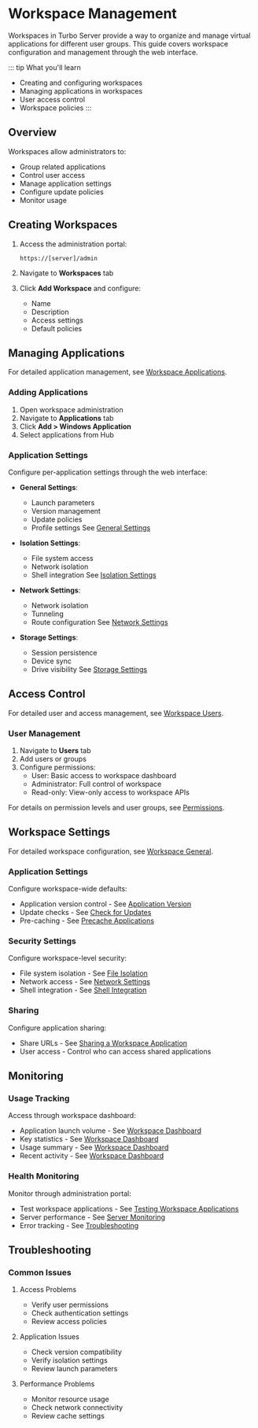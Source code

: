 # Workspace Management

Workspaces in Turbo Server provide a way to organize and manage virtual applications for different user groups. This guide covers workspace configuration and management through the web interface.

::: tip What you'll learn
- Creating and configuring workspaces
- Managing applications in workspaces
- User access control
- Workspace policies
:::

## Overview

Workspaces allow administrators to:
- Group related applications
- Control user access
- Manage application settings
- Configure update policies
- Monitor usage

## Creating Workspaces

1. Access the administration portal:
   ```
   https://[server]/admin
   ```

2. Navigate to **Workspaces** tab

3. Click **Add Workspace** and configure:
   - Name
   - Description
   - Access settings
   - Default policies

## Managing Applications

For detailed application management, see [Workspace Applications](/server/administration/workspaces.md#workspace-applications).

### Adding Applications

1. Open workspace administration
2. Navigate to **Applications** tab
3. Click **Add > Windows Application**
4. Select applications from Hub

### Application Settings

Configure per-application settings through the web interface:

- **General Settings**:
  - Launch parameters
  - Version management
  - Update policies
  - Profile settings
  See [General Settings](/server/administration/workspaces.md#general)

- **Isolation Settings**:
  - File system access
  - Network isolation
  - Shell integration
  See [Isolation Settings](/server/administration/workspaces.md#isolation)

- **Network Settings**:
  - Network isolation
  - Tunneling
  - Route configuration
  See [Network Settings](/server/administration/workspaces.md#network)

- **Storage Settings**:
  - Session persistence
  - Device sync
  - Drive visibility
  See [Storage Settings](/server/administration/workspaces.md#storage)

## Access Control

For detailed user and access management, see [Workspace Users](/server/administration/workspaces.md#workspace-users).

### User Management

1. Navigate to **Users** tab
2. Add users or groups
3. Configure permissions:
   - User: Basic access to workspace dashboard
   - Administrator: Full control of workspace
   - Read-only: View-only access to workspace APIs

For details on permission levels and user groups, see [Permissions](/server/administration/workspaces.md#permissions).

## Workspace Settings

For detailed workspace configuration, see [Workspace General](/server/administration/workspaces.md#workspace-general).

### Application Settings

Configure workspace-wide defaults:
- Application version control - See [Application Version](/server/administration/workspaces.md#general)
- Update checks - See [Check for Updates](/server/administration/workspaces.md#general)
- Pre-caching - See [Precache Applications](/server/administration/workspaces.md#workspace-general)

### Security Settings

Configure workspace-level security:
- File system isolation - See [File Isolation](/server/administration/workspaces.md#workspace-general)
- Network access - See [Network Settings](/server/administration/workspaces.md#network)
- Shell integration - See [Shell Integration](/server/administration/workspaces.md#shell-integration)

### Sharing

Configure application sharing:
- Share URLs - See [Sharing a Workspace Application](/server/administration/workspaces.md#sharing-a-workspace-application)
- User access - Control who can access shared applications

## Monitoring

### Usage Tracking

Access through workspace dashboard:
- Application launch volume - See [Workspace Dashboard](/server/administration/workspaces.md#workspace-dashboard)
- Key statistics - See [Workspace Dashboard](/server/administration/workspaces.md#workspace-dashboard)
- Usage summary - See [Workspace Dashboard](/server/administration/workspaces.md#workspace-dashboard)
- Recent activity - See [Workspace Dashboard](/server/administration/workspaces.md#workspace-dashboard)

### Health Monitoring

Monitor through administration portal:
- Test workspace applications - See [Testing Workspace Applications](/server/administration/workspaces.md#testing-workspace-applications)
- Server performance - See [Server Monitoring](/server/monitoring.md)
- Error tracking - See [Troubleshooting](/server/troubleshooting/application)


## Troubleshooting

### Common Issues

1. Access Problems
   - Verify user permissions
   - Check authentication settings
   - Review access policies

2. Application Issues
   - Check version compatibility
   - Verify isolation settings
   - Review launch parameters

3. Performance Problems
   - Monitor resource usage
   - Check network connectivity
   - Review cache settings
